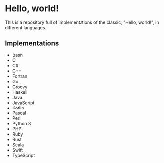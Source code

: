 # Hello, world!
This is a repository full of implementations of the classic, "Hello, world!", in different languages.

## Implementations
- Bash
- C
- C#
- C++
- Fortran
- Go
- Groovy
- Haskell
- Java
- JavaScript
- Kotlin
- Pascal
- Perl
- Python 3
- PHP
- Ruby
- Rust
- Scala
- Swift
- TypeScript
